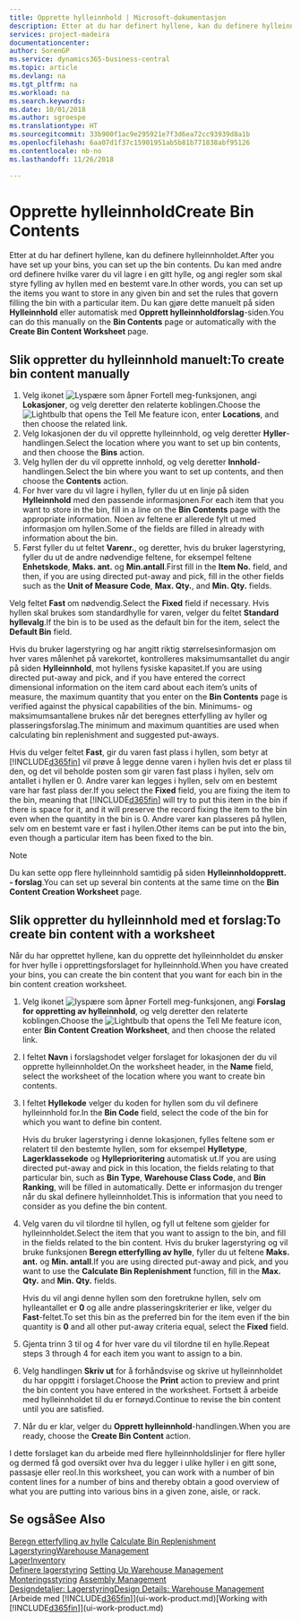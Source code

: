 ```yaml
---
title: Opprette hylleinnhold | Microsoft-dokumentasjon
description: Etter at du har definert hyllene, kan du definere hylleinnholdet. Du kan med andre ord definere hvilke varer du vil lagre i en gitt hylle, og angi regler som skal styre fylling av hyllen med en bestemt vare.
services: project-madeira
documentationcenter: 
author: SorenGP
ms.service: dynamics365-business-central
ms.topic: article
ms.devlang: na
ms.tgt_pltfrm: na
ms.workload: na
ms.search.keywords: 
ms.date: 10/01/2018
ms.author: sgroespe
ms.translationtype: HT
ms.sourcegitcommit: 33b900f1ac9e295921e7f3d6ea72cc93939d8a1b
ms.openlocfilehash: 6aa07d1f37c15901951ab5b81b771838abf95126
ms.contentlocale: nb-no
ms.lasthandoff: 11/26/2018

---
```

# <a name="create-bin-contents"></a><span data-ttu-id="5fb43-104">Opprette hylleinnhold</span><span class="sxs-lookup"><span data-stu-id="5fb43-104">Create Bin Contents</span></span>
<span data-ttu-id="5fb43-105">Etter at du har definert hyllene, kan du definere hylleinnholdet.</span><span class="sxs-lookup"><span data-stu-id="5fb43-105">After you have set up your bins, you can set up the bin contents.</span></span> <span data-ttu-id="5fb43-106">Du kan med andre ord definere hvilke varer du vil lagre i en gitt hylle, og angi regler som skal styre fylling av hyllen med en bestemt vare.</span><span class="sxs-lookup"><span data-stu-id="5fb43-106">In other words, you can set up the items you want to store in any given bin and set the rules that govern filling the bin with a particular item.</span></span> <span data-ttu-id="5fb43-107">Du kan gjøre dette manuelt på siden **Hylleinnhold** eller automatisk med **Opprett hylleinnholdforslag**-siden.</span><span class="sxs-lookup"><span data-stu-id="5fb43-107">You can do this manually on the **Bin Contents** page or automatically with the **Create Bin Content Worksheet** page.</span></span>

## <a name="to-create-bin-content-manually"></a><span data-ttu-id="5fb43-108">Slik oppretter du hylleinnhold manuelt:</span><span class="sxs-lookup"><span data-stu-id="5fb43-108">To create bin content manually</span></span>  
1.  <span data-ttu-id="5fb43-109">Velg ikonet ![Lyspære som åpner Fortell meg-funksjonen](media/ui-search/search_small.png "Fortell hva du vil gjøre"), angi **Lokasjoner**, og velg deretter den relaterte koblingen.</span><span class="sxs-lookup"><span data-stu-id="5fb43-109">Choose the ![Lightbulb that opens the Tell Me feature](media/ui-search/search_small.png "Tell me what you want to do") icon, enter **Locations**, and then choose the related link.</span></span>  
2.  <span data-ttu-id="5fb43-110">Velg lokasjonen der du vil opprette hylleinnhold, og velg deretter **Hyller**-handlingen.</span><span class="sxs-lookup"><span data-stu-id="5fb43-110">Select the location where you want to set up bin contents,  and then choose the **Bins** action.</span></span>  
3.  <span data-ttu-id="5fb43-111">Velg hyllen der du vil opprette innhold, og velg deretter **Innhold**-handlingen.</span><span class="sxs-lookup"><span data-stu-id="5fb43-111">Select the bin where you want to set up contents, and then choose the **Contents** action.</span></span>  
4.  <span data-ttu-id="5fb43-112">For hver vare du vil lagre i hyllen, fyller du ut en linje på siden **Hylleinnhold** med den passende informasjonen.</span><span class="sxs-lookup"><span data-stu-id="5fb43-112">For each item that you want to store in the bin, fill in a line on the **Bin Contents** page with the appropriate information.</span></span> <span data-ttu-id="5fb43-113">Noen av feltene er allerede fylt ut med informasjon om hyllen.</span><span class="sxs-lookup"><span data-stu-id="5fb43-113">Some of the fields are filled in already with information about the bin.</span></span>  
5.  <span data-ttu-id="5fb43-114">Først fyller du ut feltet **Varenr.**, og deretter, hvis du bruker lagerstyring, fyller du ut de andre nødvendige feltene, for eksempel feltene **Enhetskode**, **Maks. ant.** og **Min.antall**.</span><span class="sxs-lookup"><span data-stu-id="5fb43-114">First fill in the **Item No.** field, and then, if you are using directed put-away and pick, fill in the other fields such as the **Unit of Measure Code**, **Max. Qty.**, and **Min. Qty.** fields.</span></span>  

<span data-ttu-id="5fb43-115">Velg feltet **Fast** om nødvendig.</span><span class="sxs-lookup"><span data-stu-id="5fb43-115">Select the **Fixed** field if necessary.</span></span> <span data-ttu-id="5fb43-116">Hvis hyllen skal brukes som standardhylle for varen, velger du feltet **Standard hyllevalg**.</span><span class="sxs-lookup"><span data-stu-id="5fb43-116">If the bin is to be used as the default bin for the item, select the **Default Bin** field.</span></span>  

<span data-ttu-id="5fb43-117">Hvis du bruker lagerstyring og har angitt riktig størrelsesinformasjon om hver vares målenhet på varekortet, kontrolleres maksimumsantallet du angir på siden **Hylleinnhold**, mot hyllens fysiske kapasitet.</span><span class="sxs-lookup"><span data-stu-id="5fb43-117">If you are using directed put-away and pick, and if you have entered the correct dimensional information on the item card about each item’s units of measure, the maximum quantity that you enter on the **Bin Contents** page is verified against the physical capabilities of the bin.</span></span> <span data-ttu-id="5fb43-118">Minimums- og maksimumsantallene brukes når det beregnes etterfylling av hyller og plasseringsforslag.</span><span class="sxs-lookup"><span data-stu-id="5fb43-118">The minimum and maximum quantities are used when calculating bin replenishment and suggested put-aways.</span></span>  

<span data-ttu-id="5fb43-119">Hvis du velger feltet **Fast**, gir du varen fast plass i hyllen, som betyr at [!INCLUDE[d365fin](includes/d365fin_md.md)] vil prøve å legge denne varen i hyllen hvis det er plass til den, og det vil beholde posten som gir varen fast plass i hyllen, selv om antallet i hyllen er 0. Andre varer kan legges i hyllen, selv om en bestemt vare har fast plass der.</span><span class="sxs-lookup"><span data-stu-id="5fb43-119">If you select the **Fixed** field, you are fixing the item to the bin, meaning that [!INCLUDE[d365fin](includes/d365fin_md.md)] will try to put this item in the bin if there is space for it, and it will preserve the record fixing the item to the bin even when the quantity in the bin is 0.</span></span> <span data-ttu-id="5fb43-120">Andre varer kan plasseres på hyllen, selv om en bestemt vare er fast i hyllen.</span><span class="sxs-lookup"><span data-stu-id="5fb43-120">Other items can be put into the bin, even though a particular item has been fixed to the bin.</span></span>  

> [!NOTE]  
>  <span data-ttu-id="5fb43-121">Du kan sette opp flere hylleinnhold samtidig på siden **Hylleinnholdopprett. - forslag**.</span><span class="sxs-lookup"><span data-stu-id="5fb43-121">You can set up several bin contents at the same time on the **Bin Content Creation Worksheet** page.</span></span>  

## <a name="to-create-bin-content-with-a-worksheet"></a><span data-ttu-id="5fb43-122">Slik oppretter du hylleinnhold med et forslag:</span><span class="sxs-lookup"><span data-stu-id="5fb43-122">To create bin content with a worksheet</span></span>  
<span data-ttu-id="5fb43-123">Når du har opprettet hyllene, kan du opprette det hylleinnholdet du ønsker for hver hylle i opprettingsforslaget for hylleinnhold.</span><span class="sxs-lookup"><span data-stu-id="5fb43-123">When you have created your bins, you can create the bin content that you want for each bin in the bin content creation worksheet.</span></span>

1.  <span data-ttu-id="5fb43-124">Velg ikonet ![lyspære som åpner Fortell meg-funksjonen](media/ui-search/search_small.png "Fortell hva du vil gjøre"), angi **Forslag for oppretting av hylleinnhold**, og velg deretter den relaterte koblingen.</span><span class="sxs-lookup"><span data-stu-id="5fb43-124">Choose the ![Lightbulb that opens the Tell Me feature](media/ui-search/search_small.png "Tell me what you want to do") icon, enter **Bin Content Creation Worksheet**, and then choose the related link.</span></span>  
2.  <span data-ttu-id="5fb43-125">I feltet **Navn** i forslagshodet velger forslaget for lokasjonen der du vil opprette hylleinnholdet.</span><span class="sxs-lookup"><span data-stu-id="5fb43-125">On the worksheet header, in the **Name** field, select the worksheet of the location where you want to create bin contents.</span></span>  
3.  <span data-ttu-id="5fb43-126">I feltet **Hyllekode** velger du koden for hyllen som du vil definere hylleinnhold for.</span><span class="sxs-lookup"><span data-stu-id="5fb43-126">In the **Bin Code** field, select the code of the bin for which you want to define bin content.</span></span>   

    <span data-ttu-id="5fb43-127">Hvis du bruker lagerstyring i denne lokasjonen, fylles feltene som er relatert til den bestemte hyllen, som for eksempel **Hylletype**, **Lagerklassekode** og **Hylleprioritering** automatisk ut.</span><span class="sxs-lookup"><span data-stu-id="5fb43-127">If you are using directed put-away and pick in this location, the fields relating to that particular bin, such as **Bin Type**, **Warehouse Class Code**, and **Bin Ranking**, will be filled in automatically.</span></span> <span data-ttu-id="5fb43-128">Dette er informasjon du trenger når du skal definere hylleinnholdet.</span><span class="sxs-lookup"><span data-stu-id="5fb43-128">This is information that you need to consider as you define the bin content.</span></span>  
4.  <span data-ttu-id="5fb43-129">Velg varen du vil tilordne til hyllen, og fyll ut feltene som gjelder for hylleinnholdet.</span><span class="sxs-lookup"><span data-stu-id="5fb43-129">Select the item that you want to assign to the bin, and fill in the fields related to the bin content.</span></span> <span data-ttu-id="5fb43-130">Hvis du bruker lagerstyring og vil bruke funksjonen **Beregn etterfylling av hylle**, fyller du ut feltene **Maks. ant.** og **Min. antall**.</span><span class="sxs-lookup"><span data-stu-id="5fb43-130">If you are using directed put-away and pick, and you want to use the **Calculate Bin Replenishment** function, fill in the **Max. Qty.** and **Min. Qty.** fields.</span></span>  

    <span data-ttu-id="5fb43-131">Hvis du vil angi denne hyllen som den foretrukne hyllen, selv om hylleantallet er **0** og alle andre plasseringskriterier er like, velger du **Fast**-feltet.</span><span class="sxs-lookup"><span data-stu-id="5fb43-131">To set this bin as the preferred bin for the item even if the bin quantity is **0** and all other put-away criteria equal, select the **Fixed** field.</span></span>  
5.  <span data-ttu-id="5fb43-132">Gjenta trinn 3 til og 4 for hver vare du vil tilordne til en hylle.</span><span class="sxs-lookup"><span data-stu-id="5fb43-132">Repeat steps 3 through 4 for each item you want to assign to a bin.</span></span>  
6.  <span data-ttu-id="5fb43-133">Velg handlingen **Skriv ut** for å forhåndsvise og skrive ut hylleinnholdet du har oppgitt i forslaget.</span><span class="sxs-lookup"><span data-stu-id="5fb43-133">Choose the **Print** action to preview and print the bin content you have entered in the worksheet.</span></span> <span data-ttu-id="5fb43-134">Fortsett å arbeide med hylleinnholdet til du er fornøyd.</span><span class="sxs-lookup"><span data-stu-id="5fb43-134">Continue to revise the bin content until you are satisfied.</span></span>  
7.  <span data-ttu-id="5fb43-135">Når du er klar, velger du **Opprett hylleinnhold**-handlingen.</span><span class="sxs-lookup"><span data-stu-id="5fb43-135">When you are ready, choose the **Create Bin Content** action.</span></span>  

<span data-ttu-id="5fb43-136">I dette forslaget kan du arbeide med flere hylleinnholdslinjer for flere hyller og dermed få god oversikt over hva du legger i ulike hyller i en gitt sone, passasje eller reol.</span><span class="sxs-lookup"><span data-stu-id="5fb43-136">In this worksheet, you can work with a number of bin content lines for a number of bins and thereby obtain a good overview of what you are putting into various bins in a given zone, aisle, or rack.</span></span>  

## <a name="see-also"></a><span data-ttu-id="5fb43-137">Se også</span><span class="sxs-lookup"><span data-stu-id="5fb43-137">See Also</span></span>
<span data-ttu-id="5fb43-138">[Beregn etterfylling av hylle](warehouse-how-to-calculate-bin-replenishment.md)  </span><span class="sxs-lookup"><span data-stu-id="5fb43-138">[Calculate Bin Replenishment](warehouse-how-to-calculate-bin-replenishment.md)  </span></span>  
[<span data-ttu-id="5fb43-139">Lagerstyring</span><span class="sxs-lookup"><span data-stu-id="5fb43-139">Warehouse Management</span></span>](warehouse-manage-warehouse.md)  
[<span data-ttu-id="5fb43-140">Lager</span><span class="sxs-lookup"><span data-stu-id="5fb43-140">Inventory</span></span>](inventory-manage-inventory.md)  
<span data-ttu-id="5fb43-141">[Definere lagerstyring](warehouse-setup-warehouse.md)   </span><span class="sxs-lookup"><span data-stu-id="5fb43-141">[Setting Up Warehouse Management](warehouse-setup-warehouse.md)   </span></span>  
<span data-ttu-id="5fb43-142">[Monteringsstyring](assembly-assemble-items.md)  </span><span class="sxs-lookup"><span data-stu-id="5fb43-142">[Assembly Management](assembly-assemble-items.md)  </span></span>  
[<span data-ttu-id="5fb43-143">Designdetaljer: Lagerstyring</span><span class="sxs-lookup"><span data-stu-id="5fb43-143">Design Details: Warehouse Management</span></span>](design-details-warehouse-management.md)  
<span data-ttu-id="5fb43-144">[Arbeide med [!INCLUDE[d365fin](includes/d365fin_md.md)]](ui-work-product.md)</span><span class="sxs-lookup"><span data-stu-id="5fb43-144">[Working with [!INCLUDE[d365fin](includes/d365fin_md.md)]](ui-work-product.md)</span></span>

